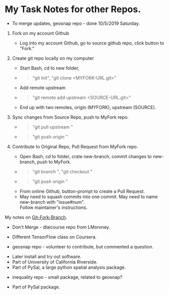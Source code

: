 # My Task Notes for other Repos.  

 * To merge updates, geosnap repo - done 10/5/2019 Saturday.  
  1. Fork on my account Github  
     - Log into my account Github, go to source github repo, click button to "Fork."  
  2. Create git repo locally on my computer     
     - Start Bash, cd to new folder, 
     - > "git init", "git clone <MYFORK-URL.git>"  
     - Add remote upstream 
     - >"git remote add upstream <SOURCE-URL.git>"  
     * End up with two remotes, origin (MYFORK), upstream (SOURCE).  
  
  3. Sync changes from Source Repo, push to MyFork repo.  
     - >"git pull upstream <MASTER>"    
     - >"git push origin <MASTER>"  
     
  4. Contribute to Original Repo, Pull Request from MyFork repo.  
     - Open Bash, cd to folder, crate new-branch, commit changes to new-branch, push to MyFork.  
     - >"git branch <NEW-BRANCH>", "git checkout <NEW-BRANCH>"  
     - >"git push origin <NEW-BRANCH>"      
     - From online Github, button-prompt to create a Pull Request.  
  
     * May need to squash commits into one commit.  May need to name new-branch with "issue#num".   
       Follow maintainer's instructions.  
  
  My notes on [Git-Fork-Branch](wip1/udacity-github/Git-Fork-Branch-memo.txt).  

 * Don't Merge - dlaicourse repo from LMoroney.   
  - Different TensorFlow class on Coursera.  

 * geosnap repo - volunteer to contribute, but commented a question.  
  - Later install and try out software.  
  - Part of University of California Riverside.  
  - Part of PySal, a large python spatial analysis package.  
   
 * inequality repo - small package, related to geosnap?  
  - Part of PySal package.  
